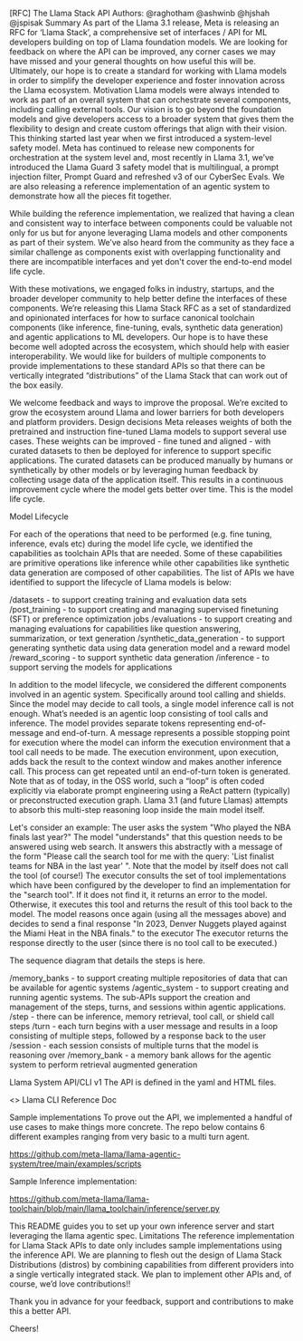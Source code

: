 [RFC] The Llama Stack API
Authors:
@raghotham
@ashwinb
@hjshah
@jspisak 
Summary
As part of the Llama 3.1 release, Meta is releasing an RFC for ‘Llama Stack’, a comprehensive set of interfaces / API for ML developers building on top of Llama foundation models. We are looking for feedback on where the API can be improved, any corner cases we may have missed and your general thoughts on how useful this will be. Ultimately, our hope is to create a standard for working with Llama models in order to simplify the developer experience and foster innovation across the Llama ecosystem.
Motivation
Llama models were always intended to work as part of an overall system that can orchestrate several components, including calling external tools. Our vision is to go beyond the foundation models and give developers access to a broader system that gives them the flexibility to design and create custom offerings that align with their vision. This thinking started last year when we first introduced a system-level safety model. Meta has continued to release new components for orchestration at the system level and, most recently in Llama 3.1, we’ve introduced the Llama Guard 3 safety model that is multilingual, a prompt injection filter, Prompt Guard and refreshed v3 of our CyberSec Evals. We are also releasing a reference implementation of an agentic system to demonstrate how all the pieces fit together. 

While building the reference implementation, we realized that having a clean and consistent way to interface between components could be valuable not only for us but for anyone leveraging Llama models and other components as part of their system. We’ve also heard from the community as they face a similar challenge as components exist with overlapping functionality and there are incompatible interfaces and yet don't cover the end-to-end model life cycle. 

With these motivations, we engaged folks in industry, startups, and the broader developer community to help better define the interfaces of these components. We’re releasing this Llama Stack RFC as a set of standardized and opinionated interfaces for how to surface canonical toolchain components (like inference, fine-tuning, evals, synthetic data generation) and agentic applications to ML developers. Our hope is to have these become well adopted across the ecosystem, which should help with easier interoperability. We would like for builders of multiple components to provide implementations to these standard APIs so that there can be vertically integrated “distributions” of the Llama Stack that can work out of the box easily.

We welcome feedback and ways to improve the proposal. We’re excited to grow the ecosystem around Llama and lower barriers for both developers and platform providers. 
Design decisions
Meta releases weights of both the pretrained and instruction fine-tuned Llama models to support several use cases. These weights can be improved  -  fine tuned and aligned - with curated datasets to then be deployed for inference to support specific applications. The curated datasets can be produced manually by humans or synthetically by other models or by leveraging human feedback by collecting usage data of the application itself. This results in a continuous improvement cycle where the model gets better over time. This is the model life cycle.

Model Lifecycle

For each of the operations that need to be performed (e.g. fine tuning, inference, evals etc) during the model life cycle, we identified the capabilities as toolchain APIs that are needed. Some of these capabilities are primitive operations like inference while other capabilities like synthetic data generation are composed of other capabilities. The list of APIs we have identified to support the lifecycle of Llama models is below:

/datasets - to support creating training and evaluation data sets
/post_training - to support creating and managing supervised finetuning (SFT) or preference optimization jobs
/evaluations - to support creating and managing evaluations for capabilities like question answering, summarization, or text generation
/synthetic_data_generation - to support generating synthetic data using data generation model and a reward model
/reward_scoring - to support synthetic data generation
/inference - to support serving the models for applications

In addition to the model lifecycle, we considered the different components involved in an agentic system. Specifically around tool calling and shields. Since the model may decide to call tools, a single model inference call is not enough. What’s needed is an agentic loop consisting of tool calls and inference. The model provides separate tokens representing end-of-message and end-of-turn. A message represents a possible stopping point for execution where the model can inform the execution environment that a tool call needs to be made. The execution environment, upon execution, adds back the result to the context window and makes another inference call. This process can get repeated until an end-of-turn token is generated.
Note that as of today, in the OSS world, such a “loop” is often coded explicitly via elaborate prompt engineering using a ReAct pattern (typically) or preconstructed execution graph. Llama 3.1 (and future Llamas) attempts to absorb this multi-step reasoning loop inside the main model itself.



Let's consider an example:
The user asks the system "Who played the NBA finals last year?"
The model "understands" that this question needs to be answered using web search. It answers this abstractly with a message of the form "Please call the search tool for me with the query: 'List finalist teams for NBA in the last year' ". Note that the model by itself does not call the tool (of course!) 
The executor consults the set of tool implementations which have been configured by the developer to find an implementation for the "search tool". If it does not find it, it returns an error to the model. Otherwise, it executes this tool and returns the result of this tool back to the model. 
The model reasons once again (using all the messages above) and decides to send a final response "In 2023, Denver Nuggets played against the Miami Heat in the NBA finals." to the executor
The executor returns the response directly to the user (since there is no tool call to be executed.)

The sequence diagram that details the steps is here.

/memory_banks - to support creating multiple repositories of data that can be available for agentic systems
/agentic_system - to support creating and running agentic systems. The sub-APIs support the creation and management of the steps, turns, and sessions within agentic applications.
/step - there can be inference, memory retrieval, tool call, or shield call steps
/turn - each turn begins with a user message and results in a loop consisting of multiple steps, followed by a response back to the user
/session - each session consists of multiple turns that the model is reasoning over
/memory_bank - a memory bank allows for the agentic system to perform retrieval augmented generation

Llama System API/CLI v1 
The API is defined in the yaml and HTML files.


<<Drop cli help here>> Llama CLI Reference Doc


Sample implementations
To prove out the API, we implemented a handful of use cases to make things more concrete. The repo below contains 6 different examples ranging from very basic to a multi turn agent. 


https://github.com/meta-llama/llama-agentic-system/tree/main/examples/scripts


Sample Inference implementation:


https://github.com/meta-llama/llama-toolchain/blob/main/llama_toolchain/inference/server.py


This README guides you to set up your own inference server and start leveraging the llama agentic spec. 
Limitations
The reference implementation for Llama Stack APIs to date only includes sample implementations using the inference API. We are planning to flesh out the design of Llama Stack Distributions (distros) by combining capabilities from different providers into a single vertically integrated stack. We plan to implement other APIs and, of course, we’d love contributions!!

Thank you in advance for your feedback, support and contributions to make this a better API. 

Cheers!
